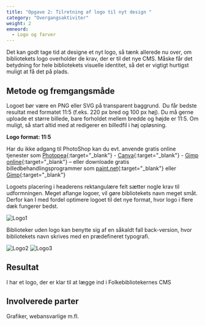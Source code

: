 ```yaml
---
title: "Opgave 2: Tilretning af logo til nyt design "
category: "Overgangsaktiviter"
weight: 2
emneord:
  - Logo og farver
---
```

Det kan godt tage tid at designe et nyt logo, så tænk allerede nu over, om bibliotekets logo overholder de krav, der er til det nye CMS. Måske får det betydning for hele bibliotekets visuelle identitet, så det er vigtigt hurtigst muligt at få det på plads. 

## Metode og fremgangsmåde ##
Logoet bør være en PNG eller SVG på transparent baggrund. 
Du får bedste resultat med formatet 11:5 (f.eks. 220 px bred og 100 px høj). Du må gerne uploade et større billede, bare forholdet mellem bredde og højde er 11:5. Om muligt, så start altid med at redigerer en billedfil i høj opløsning.

**Logo format: 11:5** 

Har du ikke adgang til PhotoShop kan du evt. anvende gratis online tjenester som
[Photopea](https://www.photopea.com/){:target="_blank"} - [Canva](https://www.canva.com/da_dk/){:target="_blank"} - [Gimp online](https://fixthephoto.com/dk/gimp-online.html){:target="_blank"} – eller downloade gratis billedbehandlingsprogrammer som [paint.net](https://www.getpaint.net/){:target="_blank"} eller [Gimp](https://www.gimp.org/){:target="_blank"}

Logoets placering i headerens rektangulære felt sætter nogle krav til udformningen. Meget aflange logoer, vil gøre bibliotekets navn meget småt. Derfor kan I med fordel optimere logoet til det nye format, hvor logo i flere dæk fungerer bedst.  

![Logo1](https://github.com/danskernesdigitalebibliotek/folkebibliotekernes_cms_manual/assets/1641342/2e9b1a4a-e230-4c40-b7ef-3cce79bda76d)

Biblioteker uden logo kan benytte sig af en såkaldt fall back-version, hvor bibliotekets navn skrives med en prædefineret typografi.   

![Logo2](https://github.com/danskernesdigitalebibliotek/folkebibliotekernes_cms_manual/assets/1641342/ca686b76-25ea-4bc3-a9ed-aa0e543fa9b1)
![Logo3](https://github.com/danskernesdigitalebibliotek/folkebibliotekernes_cms_manual/assets/1641342/f6787ec1-0160-4fa6-8be6-4897e5febeca)


## Resultat ##
I har et logo, der er klar til at lægge ind i Folkebibliotekernes CMS 

## Involverede parter ##
Grafiker, webansvarlige m.fl. 
